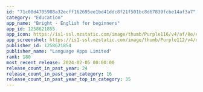 ```yaml
---
id: "71c08d4705988a32ecff162695ee1bd41ddc8f21f501bc8d67839fcbe14af3a7"
category: "Education"
app_name: "Bright - English for beginners"
app_id: 1258621855
app_icon: https://is1-ssl.mzstatic.com/image/thumb/Purple116/v4/af/8e/e1/af8ee18f-db72-800e-8afa-a9c24a2c5d88/AppIcon-0-0-1x_U007emarketing-0-10-0-85-220.png/1024x1024bb.png
app_screenshot: https://is1-ssl.mzstatic.com/image/thumb/Purple112/v4/d6/0e/bc/d60ebc09-e809-4cbf-59cb-7605705be6d8/25048450-915c-466d-92b4-70450c8b7a52_11-Pro-Max_1___U0023.1.png/1242x2688bb.png
publisher_id: 1258621854
publisher_name: "Language Apps Limited"
rank: 180
most_recent_release: 2024-02-05 00:00:00
release_count_in_past_year: 24
release_count_in_past_year_category: 16
release_count_in_past_year_top_in_category: 35
---
```

